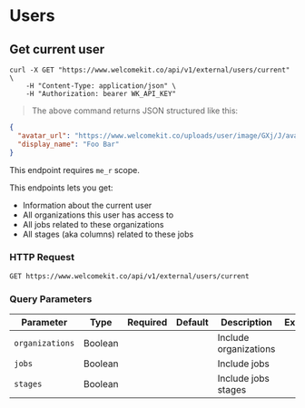 # Users

## Get current user

```shell
curl -X GET "https://www.welcomekit.co/api/v1/external/users/current" \
    -H "Content-Type: application/json" \
    -H "Authorization: bearer WK_API_KEY"
```

> The above command returns JSON structured like this:

```json
{
  "avatar_url": "https://www.welcomekit.co/uploads/user/image/GXj/J/avatar.jpg",
  "display_name": "Foo Bar"
}

```

<aside class="notice">
This endpoint requires <code>me_r</code> scope.
</aside>

This endpoints lets you get:

* Information about the current user
* All organizations this user has access to
* All jobs related to these organizations
* All stages (aka columns) related to these jobs

### HTTP Request

`GET https://www.welcomekit.co/api/v1/external/users/current`

### Query Parameters

Parameter | Type | Required | Default | Description | Example
--- | --- | --- | --- | --- | ---
`organizations` | Boolean | | | Include organizations |
`jobs` | Boolean | | | Include jobs |
`stages` | Boolean | | | Include jobs stages |
